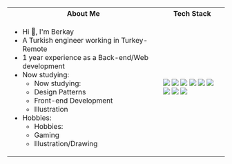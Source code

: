 


<table>
<tr>
 <th>
 About Me
 </th>
<th>
Tech Stack
</th>
</tr>

<tr>
 <td width="70%">
   <ul>
     <li> Hi 👋, I'm Berkay </li>
    <li>A Turkish engineer working in Turkey-Remote</li>
    <li>1 year experience as a Back-end/Web development</li>
     <li> Now studying:   
        <ul> 
            <li>Now studying:</li>
            <li>Design Patterns</li>
            <li>Front-end Development</li>
            <li>Illustration</li>
        </ul>          
     </li>  
     <li> Hobbies:
        <ul> 
<li>Hobbies:</li>
<li>Gaming</li>
<li>Illustration/Drawing</li>
        </ul>
     </li>  
   </ul> 
</td>
<td>
    <img src="https://img.shields.io/badge/-Python-F9DC3E.svg?logo=python&style=flat">
    <img src="https://img.shields.io/badge/-GitHub-181717.svg?logo=github&style=flat">
    <img src="https://img.shields.io/badge/Javascript-276DC3.svg?logo=javascript&style=flat">
    <img src="https://img.shields.io/badge/-CSS3-1572B6.svg?logo=css3&style=flat">
    <img src="https://img.shields.io/badge/-HTML5-333.svg?logo=html5&style=flat">
    <img src="https://img.shields.io/badge/-Bootstrap-563D7C.svg?logo=bootstrap&style=flat">
    <img src="https://img.shields.io/badge/-jQuery-0769AD.svg?logo=jquery&style=flat">
    <img src="https://img.shields.io/badge/-Visual%20Studio%20Code-007ACC.svg?logo=visual-studio-code&style=flat">
    <img src="https://img.shields.io/badge/-Xcode-EEE.svg?logo=xcode&style=flat">
  </td>
</tr>
</table>
